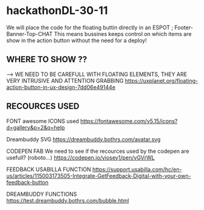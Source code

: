 # hackathonDL-30-11


We will place the code for the floating buttin directly in an ESPOT ; Footer-Banner-Top-CHAT
This means bussines keeps control on which items are show in the action button without the need for a deploy! 




## WHERE TO SHOW ??

--> WE NEED TO BE CAREFULL WITH FLOATING ELEMENTS, THEY ARE VERY INTRUSIVE AND ATTENTION GRABBING
https://uxplanet.org/floating-action-button-in-ux-design-7dd06e49144e




## RECOURCES USED

FONT awesome ICONS used
https://fontawesome.com/v5.15/icons?d=gallery&p=2&q=help


Dreambuddy SVG
https://dreambuddy.bothrs.com/avatar.svg


CODEPEN FAB
We need to see if the recources used by the codepen are usefull? (roboto...) 
https://codepen.io/viosey1/pen/vGVrWL



FEEDBACK USABILLA FUNCTION
https://support.usabilla.com/hc/en-us/articles/115003173505-Integrate-GetFeedback-Digital-with-your-own-feedback-button



DREAMBUDDY FUNCTIONS
https://test.dreambuddy.bothrs.com/bubble.html
